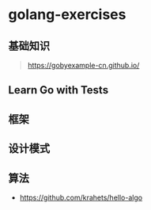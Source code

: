 # golang-exercises

## 基础知识

> https://gobyexample-cn.github.io/




## Learn Go with Tests



## 框架



## 设计模式



## 算法
- https://github.com/krahets/hello-algo